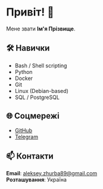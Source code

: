 # Привіт! 👋

Мене звати **Ім'я Прізвище**.

## 🛠️ Навички

- Bash / Shell scripting
- Python
- Docker
- Git
- Linux (Debian-based)
- SQL / PostgreSQL

## 🌐 Соцмережі

- [GitHub](https://github.com/AlekseyZhurba)
- [Telegram](@ZhurbaO)

## 📫 Контакти

**Email**: aleksey.zhurba89@gmail.com  
**Розташування**: Україна
